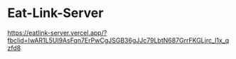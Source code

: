 # Eat-Link-Server
https://eatlink-server.vercel.app/?fbclid=IwAR1L5UI9AsFqn7ErPwCgJSGB36gJJc79LbtN687GrrFKGLjrc_l1x_qzfd8
